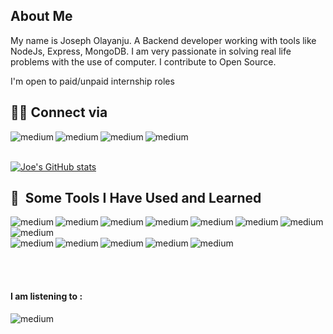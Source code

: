 <h2>About Me</h2>
My name is Joseph Olayanju. A Backend developer working with tools like NodeJs, Express, MongoDB. I am very passionate in solving real life problems with the use of computer. I contribute to Open Source.

I'm open to paid/unpaid internship roles
<h2>👨‍💻 Connect via </h2> 

<a href="https://github.com/olayanju-1234"><img align="left" alt="medium" src="https://img.shields.io/badge/GitHub-100000?style=for-the-badge&logo=github&logoColor=white" /></a> <a href="https://www.linkedin.com/in/joseph-olayanju-8771b810b/"><img align="left" alt="medium" src="https://img.shields.io/badge/LinkedIn-0077B5?style=for-the-badge&logo=linkedin&logoColor=white" /></a> <a href="https://twitter.com/JosephOlayanju"><img align="left" alt="medium" src="https://img.shields.io/badge/Twitter-1DA1F2?style=for-the-badge&logo=twitter&logoColor=white" /></a> <a href="horlarhyanjuhjoseph@gmail.com"><img align="left" alt="medium" src="https://img.shields.io/badge/Gmail-D14836?style=for-the-badge&logo=gmail&logoColor=white" /></a>
  
 <br /><br />

[![Joe's GitHub stats](https://github-readme-stats.vercel.app/api?username=olayanju-1234&show_icons=true&theme=onedark)](https://github.com/olayanju-1234/github-readme-stats)


<h2> 🚀 &nbsp;Some Tools I Have Used and Learned</h2>

<img align="left" alt="medium" src="https://img.shields.io/badge/CSS3-1572B6?style=for-the-badge&logo=css3&logoColor=white" />
<img align="left" alt="medium" src="https://img.shields.io/badge/HTML5-E34F26?style=for-the-badge&logo=html5&logoColor=white" />
<img align="left" alt="medium" src="https://img.shields.io/badge/Postman-FF6C37?style=for-the-badge&logo=Postman&logoColor=white" />
<img align="left" alt="medium" src="https://img.shields.io/badge/Python-FFD43B?style=for-the-badge&logo=python&logoColor=blue" />
<img align="left" alt="medium" src="https://img.shields.io/badge/Windows-0078D6?style=for-the-badge&logo=windows&logoColor=white" />
<img align="left" alt="medium" src="https://img.shields.io/badge/Python-FFD43B?style=for-the-badge&logo=python&logoColor=blue" />
<img align="left" alt="medium" src="https://img.shields.io/badge/MongoDB-4EA94B?style=for-the-badge&logo=mongodb&logoColor=white" />
<img align="left" alt="medium" src="https://img.shields.io/badge/JWT-000000?style=for-the-badge&logo=JSON%20web%20tokens&logoColor=white" />
<br /> <br />
<img align="center" alt="medium" src="https://img.shields.io/badge/redis-%23DD0031.svg?&style=for-the-badge&logo=redis&logoColor=white" /> 
<img align="left" alt="medium" src="https://img.shields.io/badge/JavaScript-323330?style=for-the-badge&logo=javascript&logoColor=F7DF1E" />
<img align="left" alt="medium" src="https://img.shields.io/badge/Handlebars.js-f0772b?style=for-the-badge&logo=handlebarsdotjs&logoColor=black" />
<img align="left" alt="medium" src="https://img.shields.io/badge/Express.js-000000?style=for-the-badge&logo=express&logoColor=white" />
<img align="left" alt="medium" src="https://img.shields.io/badge/Node.js-339933?style=for-the-badge&logo=nodedotjs&logoColor=white" />


 <br /><br />
 
<h4>I am listening to :</h4>
<img align="center" alt="medium" src="https://img.shields.io/badge/Spotify-1ED760?&style=for-the-badge&logo=spotify&logoColor=white" />


<!---
Olayanju-1234/Olayanju-1234 is a ✨ special ✨ repository because its `README.md` (this file) appears on your GitHub profile.
You can click the Preview link to take a look at your changes.
--->

